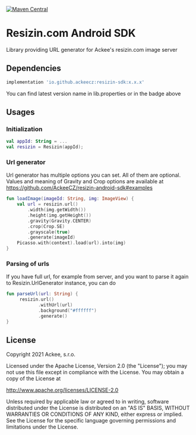 [ ![Maven Central](https://maven-badges.herokuapp.com/maven-central/io.github.ackeecz/resizin-sdk/badge.svg)](https://maven-badges.herokuapp.com/maven-central/io.github.ackeecz/resizin-sdk)

# Resizin.com Android SDK
Library providing URL generator for Ackee's resizin.com image server
## Dependencies
```groovy
implementation 'io.github.ackeecz:resizin-sdk:x.x.x'
```
You can find latest version name in lib.properties or in the badge above

## Usages
### Initialization

```kotlin
val appId: String = ...
val resizin = Resizin(appId);
```

### Url generator
Url generator has multiple options you can set. All of them are optional.
Values and meaning of Gravity and Crop options are available at https://github.com/AckeeCZ/resizin-android-sdk#examples
```kotlin
fun loadImage(imageId: String, img: ImageView) {
    val url = resizin.url()
        .width(img.getWidth())
        .height(img.getHeight())
        .gravity(Gravity.CENTER)
        .crop(Crop.SE)
        .grayscale(true)
        .generate(imageId)
    Picasso.with(context).load(url).into(img)
}
```


### Parsing of urls
If you have full url, for example from server, and you want to parse it again to Resizin.UrlGenerator instance, you can do

```kotlin
fun parseUrl(url: String) {
     resizin.url()
            .withUrl(url)
            .background("#ffffff")
            .generate()
}
```

## License
Copyright 2021 Ackee, s.r.o.

Licensed under the Apache License, Version 2.0 (the "License");
you may not use this file except in compliance with the License.
You may obtain a copy of the License at

http://www.apache.org/licenses/LICENSE-2.0

Unless required by applicable law or agreed to in writing, software
distributed under the License is distributed on an "AS IS" BASIS,
WITHOUT WARRANTIES OR CONDITIONS OF ANY KIND, either express or implied.
See the License for the specific language governing permissions and
limitations under the License.
